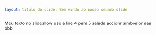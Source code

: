 ```yaml
---
layout: titulo do slide: Bem vindo ao nosso seundo slide
---
```

Meu texto no slideshow
use a line 4 para 5 salada
adcionr símboalor
aaa
bbb
